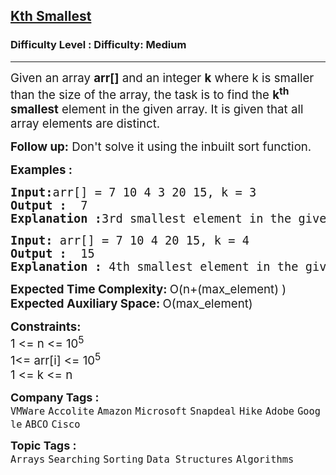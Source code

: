 <h2><a href="https://www.geeksforgeeks.org/problems/kth-smallest-element5635/1?page=1&status=unsolved&sortBy=submissions">Kth Smallest</a></h2><h3>Difficulty Level : Difficulty: Medium</h3><hr><div class="problems_problem_content__Xm_eO"><p><span style="font-size: 14pt;">Given an array <strong>arr[]</strong> and an integer&nbsp;<strong>k</strong> where k is smaller than the size of the array, the task is to find the <strong>k<sup>th</sup> smallest</strong> element in the given array. It is given that all array elements are distinct.</span></p>
<p><span style="font-size: 14pt;"><strong>Follow up:</strong> Don't solve it using the inbuilt sort function.</span></p>
<p><span style="font-size: 14pt;"><strong>Examples :</strong></span></p>
<pre><span style="font-size: 14pt;"><strong>Input:</strong>arr[] = 7 10 4 3 20 15, k = 3
<strong>Output :</strong>  7
<strong>Explanation :</strong>3rd smallest element in the given array is 7.
</span></pre>
<pre><span style="font-size: 14pt;"><strong>Input: </strong>arr[] = 7 10 4 20 15, k = 4 
<strong>Output :</strong>  15
<strong>Explanation : </strong>4th smallest element in the given array is 15.</span></pre>
<div><span style="font-size: 14pt;"><strong>Expected Time Complexity: </strong>O(n+(</span><span style="font-size: 18.6667px;">max_element</span><span style="font-size: 14pt;">) )</span></div>
<div><span style="font-size: 14pt;"><strong>Expected Auxiliary Space: </strong>O(</span><span style="font-size: 18.6667px;">max_element</span><span style="font-size: 14pt;">)</span></div>
<p><span style="font-size: 14pt;"><strong>Constraints:</strong><br>1 &lt;= n &lt;= 10<sup>5</sup></span><span style="font-size: 14pt;"><br></span><span style="font-size: 14pt;">1&lt;= arr[i] &lt;= 10<sup>5<br></sup>1 &lt;= k &lt;= n</span></p></div><p><span style=font-size:18px><strong>Company Tags : </strong><br><code>VMWare</code>&nbsp;<code>Accolite</code>&nbsp;<code>Amazon</code>&nbsp;<code>Microsoft</code>&nbsp;<code>Snapdeal</code>&nbsp;<code>Hike</code>&nbsp;<code>Adobe</code>&nbsp;<code>Google</code>&nbsp;<code>ABCO</code>&nbsp;<code>Cisco</code>&nbsp;<br><p><span style=font-size:18px><strong>Topic Tags : </strong><br><code>Arrays</code>&nbsp;<code>Searching</code>&nbsp;<code>Sorting</code>&nbsp;<code>Data Structures</code>&nbsp;<code>Algorithms</code>&nbsp;